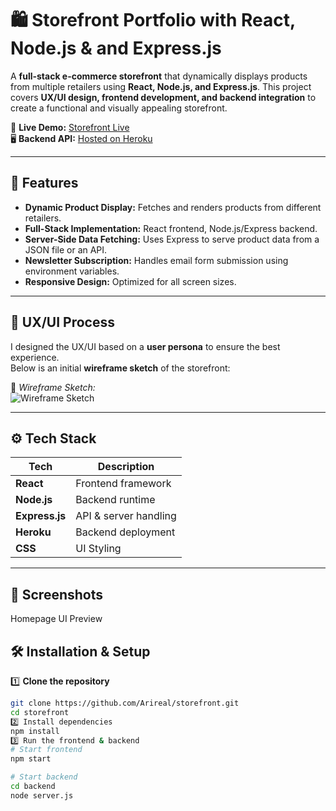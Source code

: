 # 🛍️ Storefront Portfolio with React, Node.js & and Express.js

A **full-stack e-commerce storefront** that dynamically displays products from multiple retailers using **React, Node.js, and Express.js**. This project covers **UX/UI design, frontend development, and backend integration** to create a functional and visually appealing storefront.

🚀 **Live Demo:** [Storefront Live](https://your-deployed-url.com)  
🖥️ **Backend API:** [Hosted on Heroku](https://your-backend-url.com)  

---

## 📌 Features

- **Dynamic Product Display:** Fetches and renders products from different retailers.
- **Full-Stack Implementation:** React frontend, Node.js/Express backend.
- **Server-Side Data Fetching:** Uses Express to serve product data from a JSON file or an API.
- **Newsletter Subscription:** Handles email form submission using environment variables.
- **Responsive Design:** Optimized for all screen sizes.

---

## 🎨 UX/UI Process

I designed the UX/UI based on a **user persona** to ensure the best experience.  
Below is an initial **wireframe sketch** of the storefront:

📝 _Wireframe Sketch:_  
![Wireframe Sketch](path-to-your-wireframe-image.png)

---

## ⚙️ Tech Stack

| Tech          | Description                      |
|--------------|----------------------------------|
| **React**    | Frontend framework               |
| **Node.js**  | Backend runtime                  |
| **Express.js** | API & server handling          |
| **Heroku**   | Backend deployment               |
| **CSS**      | UI Styling                        |

---
## 📸 Screenshots
Homepage UI Preview

## 🛠️ Installation & Setup

1️⃣ **Clone the repository**  
```sh
git clone https://github.com/Arireal/storefront.git
cd storefront
2️⃣ Install dependencies
npm install
3️⃣ Run the frontend & backend
# Start frontend
npm start

# Start backend
cd backend
node server.js

